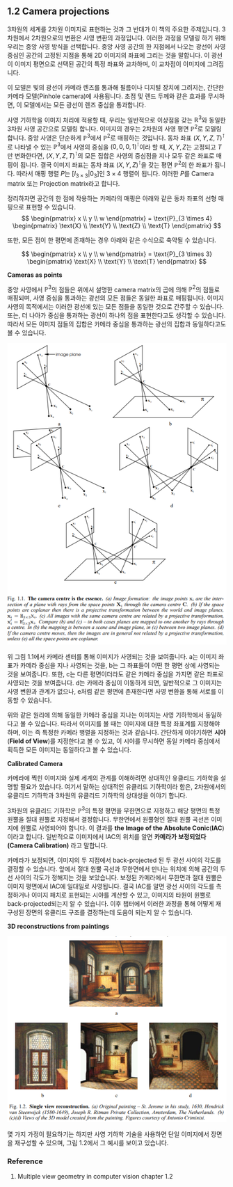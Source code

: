## **1.2 Camera projections**

3차원의 세계를 2차원 이미지로 표현하는 것과 그 반대가 이 책의 주요한 주제입니다. 3차원에서 2차원으로의 변환은 사영 변환의 과정입니다. 이러한 과정을 모델링 하기 위해 우리는 중앙 사영 방식을 선택합니다. 중앙 사영 공간의 한 지점에서 나오는 광선이 사영 중심인 공간의 고정된 지점을 통해 2D 이미지의 좌표에 그리는 것을 말합니다. 이 광선이 이미지 평면으로 선택된 공간의 특정 좌표와 교차하며, 이 교차점이 이미지에 그려집니다.

이 모델은 빛의 광선이 카메라 렌즈를 통과해 필름이나 디지털 장치에 그려지는, 간단한 카메라 모델(Pinhole camera)에 사용됩니다. 초점 및 렌드 두께와 같은 효과를 무시하면, 이 모델에서는 모든 광선이 렌즈 중심을 통과합니다.

사영 기하학을 이미지 처리에 적용할 때, 우리는 일반적으로 이상점을 갖는 $\mathbb{R}^3$와 동일한 3차원 사영 공간으로 모델링 합니다. 이미지의 경우는 2차원의 사영 평면 $\mathbb{P}^2$로 모델링합니다. 중앙 사영은 단순하게 $\mathbb{P}^3$에서 $\mathbb{P}^2$로 매핑하는 것입니다. 동차 좌표 $(X,Y,Z,T)^\intercal$로 나타낼 수 있는 $\mathbb{P}^3$에서 사영의 중심을 $(0,0,0,1)^\intercal$이라 할 때, $X, Y, Z$는 고정되고 $T$만 변화한다면, $(X,Y,Z,T)^\intercal$의 모든 집합은 사영의 중심점을 지나 모두 같은 좌표로 매핑이 됩니다. 결국 이미지 좌표는 동차 좌표 $(X,Y,Z)^\intercal$을 갖는 평면 $\mathbb{P}^2$의 한 좌표가 됩니다. 따라서 매핑 행렬 $P$는 $[I_{3 \times 3} | 0_3]$인 $3 \times 4$ 행렬이 됩니다. 이러한 $P$를 Camera matrix 또는 Projection matrix라고 합니다.

정리하자면 공간의 한 점에 작용하는 카메라의 매핑은 아래와 같은 동차 좌표의 선형 매핑으로 표현할 수 있습니다.
$$
\begin{pmatrix}
x \\ y \\ w
\end{pmatrix} = 
\text{P}_{3 \times 4} 
\begin{pmatrix}
\text{X} \\ \text{Y} \\ \text{Z} \\ \text{T}
\end{pmatrix}
$$

또한, 모든 점이 한 평면에 존재하는 경우 아래와 같은 수식으로 축약될 수 있습니다.

$$
\begin{pmatrix}
x \\ y \\ w
\end{pmatrix} = 
\text{P}_{3 \times 3} 
\begin{pmatrix}
\text{X} \\ \text{Y} \\ \text{T}
\end{pmatrix}
$$


**Cameras as points**

중앙 사영에서 $\mathbb{P}^3$의 점들은 위에서 설명한 camera matrix의 곱에 의해 $\mathbb{P}^2$의 점들로 매핑되며, 사영 중심을 통과하는 광선의 모든 점들은 동일한 좌표로 매핑됩니다. 이미지 사영의 목적에서는 이러한 광선에 있는 모든 점들을 동일한 것으로 간주할 수 있습니다. 또는, 더 나아가 중심을 통과하는 광선이 하나의 점을 표현한다고도 생각할 수 있습니다. 따라서 모든 이미지 점들의 집합은 카메라 중심을 통과하는 광선의 집합과 동일하다고도 볼 수 있습니다. 

![Untitled](figures/Untitled2.png)

위 그림 1.1에서 카메라 센터를 통해 이미지가 사영되는 것을 보여줍니다. a는 이미지 좌표가 카메라 중심을 지나 사영되는 것을, b는 그 좌표들이 어떤 한 평면 상에 사영되는 것을 보여줍니다. 또한, c는 다른 평면이더라도 같은 카메라 중심을 가지면 같은 좌표로 사영되는 것을 보여줍니다. d는 카메라 중심이 이동하게 되면, 일반적으로 그 이미지는 사영 변환과 관계가 없으나, e처럼 같은 평면에 존재한다면 사영 변환을 통해 서로를 이동할 수 있습니다.

위와 같은 원리에 의해 동일한 카메라 중심을 지나는 이미지는 사영 기하학에서 동일하다고 볼 수 있습니다. 따라서 이미지를 볼 때는 이미지에 대한 특정 좌표계를 지정해야 하며, 이는 즉 특정한 카메라 행렬을 지정하는 것과 같습니다. 간단하게 이야기하면 **시야**(**Field of View**)를 지정한다고 볼 수 있고, 이 시야를 무시하면 동일 카메라 중심에서 획득한 모든 이미지는 동일하다고 볼 수 있습니다.

**Calibrated Camera**

카메라에 찍힌 이미지와 실제 세계의 관계를 이해하려면 상대적인 유클리드 기하학을 설명할 필요가 있습니다. 여기서 말하는 상대적인 유클리드 기하학이라 함은, 2차원에서의 유클리드 기하학과 3차원의 유클리드 기하학의 상대성을 이야기 합니다.

3차원의 유클리드 기하학은 $\mathbb{P}^3$의 특정 평면을 무한면으로 지정하고 해당 평면의 특정 원뿔을 절대 원뿔로 지정해서 결정합니다. 무한면에서 원뿔형인 절대 원뿔 곡선은 이미지에 원뿔로 사영되어야 합니다. 이 결과를 **the Image of the Absolute Conic**(**IAC**)이라고 합니다. 일반적으로 이미지에서 IAC의 위치를 알면 **카메라가 보정되었다(Camera Calibration)** 라고 말합니다.

카메라가 보정되면, 이미지의 두 지점에서 back-projected 된 두 광선 사이의 각도를 결정할 수 있습니다. 앞에서 절대 원뿔 곡선과 무한면에서 만나는 위치에 의해 공간의 두 선 사이의 각도가 정해지는 것을 보았습니다. 보정된 카메라에서 무한면과 절대 원뿔은 이미지 평면에서 IAC에 일대일로 사영됩니다. 결국 IAC를 알면 광선 사이의 각도를 측정하거나 이미지 패치로 표현되는 시야를 계산할 수 있고, 이미지의 타원이 원뿔로 back-projected되는지 알 수 있습니다. 이후 챕터에서 이러한 과정을 통해 어떻게 재구성된 장면의 유클리드 구조를 결정하는데 도움이 되는지 알 수 있습니다.

**3D reconstructions from paintings**

![Untitled](figures/Untitled3.png)

몇 가지 가정이 필요하기는 하지만 사영 기하학 기술을 사용하면 단일 이미지에서 장면을 재구성할 수 있으며, 그림 1.2에서 그 예시를 보이고 있습니다.

### **Reference**
1. Multiple view geometry in computer vision chapter 1.2
